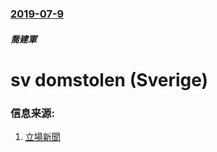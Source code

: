 ### [2019-07-9](/news/2019/07/9/index.md)

##### 喬建軍
# sv domstolen (Sverige) 




### 信息来源:

1. [立場新聞 ](https://thestandnews.com/politics/%E7%91%9E%E5%85%B8%E6%9C%80%E9%AB%98%E6%B3%95%E9%99%A2%E6%8B%92%E5%8C%97%E4%BA%AC%E5%BC%95%E6%B8%A1%E4%B8%AD%E5%9C%8B%E9%80%83%E7%8A%AF%E5%96%AC%E5%BB%BA%E8%BB%8D%E7%94%B3%E8%AB%8B-%E6%8C%87%E8%8B%A5%E5%9B%9E%E8%8F%AF%E6%)
